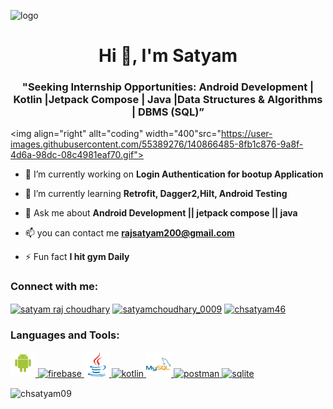 ![logo](https://miro.medium.com/v2/resize:fit:1400/0*3LHozcwxQYiKVhPG.png)
<h1 align="center">Hi 👋, I'm Satyam</h1>
<h3 align="center">"Seeking Internship Opportunities: Android Development | Kotlin |Jetpack Compose | Java |Data Structures & Algorithms | DBMS (SQL)”</h3>



<img align="right" allt="coding" width="400"src="https://user-images.githubusercontent.com/55389276/140866485-8fb1c876-9a8f-4d6a-98dc-08c4981eaf70.gif">

- 🔭 I’m currently working on **Login Authentication for bootup Application**

- 🌱 I’m currently learning **Retrofit, Dagger2,Hilt, Android Testing**

- 💬 Ask me about **Android Development || jetpack compose || java**

- 📫 you can contact me  **rajsatyam200@gmail.com**

- ⚡ Fun fact **I hit gym Daily**

<h3 align="left">Connect with me:</h3>
<p align="left">
<a href="https://linkedin.com/in/satyam raj choudhary" target="blank"><img align="center" src="https://raw.githubusercontent.com/rahuldkjain/github-profile-readme-generator/master/src/images/icons/Social/linked-in-alt.svg" alt="satyam raj choudhary" height="30" width="40" /></a>
<a href="https://instagram.com/satyamchoudhary_0009" target="blank"><img align="center" src="https://raw.githubusercontent.com/rahuldkjain/github-profile-readme-generator/master/src/images/icons/Social/instagram.svg" alt="satyamchoudhary_0009" height="30" width="40" /></a>
<a href="https://www.leetcode.com/chsatyam46" target="blank"><img align="center" src="https://raw.githubusercontent.com/rahuldkjain/github-profile-readme-generator/master/src/images/icons/Social/leet-code.svg" alt="chsatyam46" height="30" width="40" /></a>
</p>

<h3 align="left">Languages and Tools:</h3>
<p align="left"> <a href="https://developer.android.com" target="_blank" rel="noreferrer"> <img src="https://raw.githubusercontent.com/devicons/devicon/master/icons/android/android-original-wordmark.svg" alt="android" width="40" height="40"/> </a> <a href="https://firebase.google.com/" target="_blank" rel="noreferrer"> <img src="https://www.vectorlogo.zone/logos/firebase/firebase-icon.svg" alt="firebase" width="40" height="40"/> </a> <a href="https://www.java.com" target="_blank" rel="noreferrer"> <img src="https://raw.githubusercontent.com/devicons/devicon/master/icons/java/java-original.svg" alt="java" width="40" height="40"/> </a> <a href="https://kotlinlang.org" target="_blank" rel="noreferrer"> <img src="https://www.vectorlogo.zone/logos/kotlinlang/kotlinlang-icon.svg" alt="kotlin" width="40" height="40"/> </a> <a href="https://www.mysql.com/" target="_blank" rel="noreferrer"> <img src="https://raw.githubusercontent.com/devicons/devicon/master/icons/mysql/mysql-original-wordmark.svg" alt="mysql" width="40" height="40"/> </a> <a href="https://postman.com" target="_blank" rel="noreferrer"> <img src="https://www.vectorlogo.zone/logos/getpostman/getpostman-icon.svg" alt="postman" width="40" height="40"/> </a> <a href="https://www.sqlite.org/" target="_blank" rel="noreferrer"> <img src="https://www.vectorlogo.zone/logos/sqlite/sqlite-icon.svg" alt="sqlite" width="40" height="40"/> </a> </p>

<p><img align="center" src="https://github-readme-stats.vercel.app/api/top-langs?username=chsatyam09&show_icons=true&locale=en&layout=compact" alt="chsatyam09" /></p>
